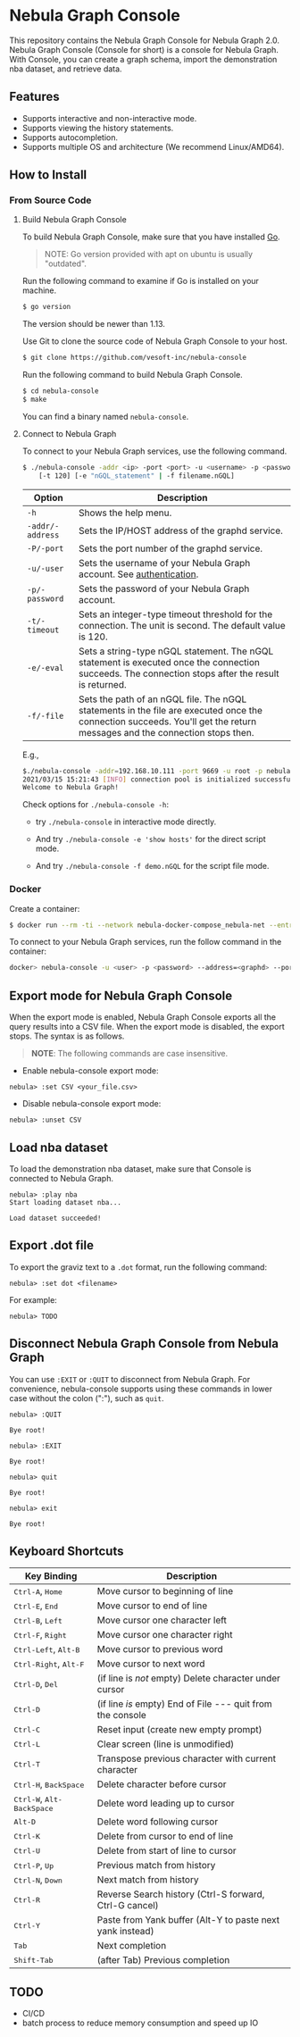 # Nebula Graph Console

This repository contains the Nebula Graph Console for Nebula Graph 2.0. Nebula Graph Console (Console for short) is a console for Nebula Graph. With Console, you can create a graph schema, import the demonstration nba dataset, and retrieve data.

## Features

- Supports interactive and non-interactive mode.
- Supports viewing the history statements.
- Supports autocompletion.
- Supports multiple OS and architecture (We recommend Linux/AMD64).

## How to Install

### From Source Code

1. Build Nebula Graph Console

    To build Nebula Graph Console, make sure that you have installed [Go](https://golang.org/doc/install).

    > NOTE: Go version provided with apt on ubuntu is usually "outdated".  

    Run the following command to examine if Go is installed on your machine.

    ```bash
    $ go version
    ```

    The version should be newer than 1.13.

    Use Git to clone the source code of Nebula Graph Console to your host.

    ```bash
    $ git clone https://github.com/vesoft-inc/nebula-console
    ```

    Run the following command to build Nebula Graph Console.

    ```bash
    $ cd nebula-console
    $ make
    ```
    You can find a binary named `nebula-console`.

2. Connect to Nebula Graph

    To connect to your Nebula Graph services, use the following command.

    ```bash
    $ ./nebula-console -addr <ip> -port <port> -u <username> -p <password>
        [-t 120] [-e "nGQL_statement" | -f filename.nGQL]
    ```

    | Option          | Description         |
    | ------------    | --------------------------------------------------------------------------------------------------------------------------------------------- |
    | `-h`            | Shows the help menu.      |
    | `-addr/-address`| Sets the IP/HOST address of the graphd service.      |
    | `-P/-port`      | Sets the port number of the graphd service.       |
    | `-u/-user`      | Sets the username of your Nebula Graph account. See [authentication](https://docs.nebula-graph.io/2.0/7.data-security/1.authentication/1.authentication/).      |
    | `-p/-password`  | Sets the password of your Nebula Graph account.   |
    | `-t/-timeout`   | Sets an integer-type timeout threshold for the connection. The unit is second. The default value is 120.    |
    | `-e/-eval`      | Sets a string-type nGQL statement. The nGQL statement is executed once the connection succeeds. The connection stops after the result is returned.   |
    | `-f/-file`      | Sets the path of an nGQL file. The nGQL statements in the file are executed once the connection succeeds. You'll get the return messages and the connection stops then.      |


    E.g.,
    ```bash
    $./nebula-console -addr=192.168.10.111 -port 9669 -u root -p nebula
    2021/03/15 15:21:43 [INFO] connection pool is initialized successfully
    Welcome to Nebula Graph!
    ```

    Check options for `./nebula-console -h`:

    - try `./nebula-console` in interactive mode directly.

    - And try `./nebula-console -e 'show hosts'` for the direct script mode.

    - And try `./nebula-console -f demo.nGQL` for the script file mode.

### Docker

Create a container:

```bash
$ docker run --rm -ti --network nebula-docker-compose_nebula-net --entrypoint=/bin/sh vesoft/nebula-console:v2-nightly
```

To connect to your Nebula Graph services, run the follow command in the container:

```bash
docker> nebula-console -u <user> -p <password> --address=<graphd> --port=9669
```


## Export mode for Nebula Graph Console

When the export mode is enabled, Nebula Graph Console exports all the query results into a CSV file. When the export mode is disabled, the export stops. The syntax is as follows.

> **NOTE**: The following commands are case insensitive.

* Enable nebula-console export mode:

```nGQL
nebula> :set CSV <your_file.csv>
```

* Disable nebula-console export mode:

```nGQL
nebula> :unset CSV
```

## Load nba dataset

To load the demonstration nba dataset, make sure that Console is connected to Nebula Graph.

```ngql
nebula> :play nba
Start loading dataset nba...

Load dataset succeeded!
```

## Export .dot file

To export the graviz text to a `.dot` format, run the following command:

```ngql
nebula> :set dot <filename>
```

For example:

```ngql
nebula> TODO
```

## Disconnect Nebula Graph Console from Nebula Graph

You can use `:EXIT` or `:QUIT` to disconnect from Nebula Graph. For convenience, nebula-console supports using these commands in lower case without the colon (":"), such as `quit`.

```nGQL
nebula> :QUIT

Bye root!

nebula> :EXIT

Bye root!

nebula> quit

Bye root!

nebula> exit

Bye root!
```

## Keyboard Shortcuts

Key Binding                                     | Description
------------------------------------------------|-----------------------------------------------------------
<kbd>Ctrl-A</kbd>, <kbd>Home</kbd>              | Move cursor to beginning of line
<kbd>Ctrl-E</kbd>, <kbd>End</kbd>               | Move cursor to end of line
<kbd>Ctrl-B</kbd>, <kbd>Left</kbd>              | Move cursor one character left
<kbd>Ctrl-F</kbd>, <kbd>Right</kbd>             | Move cursor one character right
<kbd>Ctrl-Left</kbd>, <kbd>Alt-B</kbd>          | Move cursor to previous word
<kbd>Ctrl-Right</kbd>, <kbd>Alt-F</kbd>         | Move cursor to next word
<kbd>Ctrl-D</kbd>, <kbd>Del</kbd>               | (if line is *not* empty) Delete character under cursor
<kbd>Ctrl-D</kbd>                               | (if line *is* empty) End of File --- quit from the console
<kbd>Ctrl-C</kbd>                               | Reset input (create new empty prompt)
<kbd>Ctrl-L</kbd>                               | Clear screen (line is unmodified)
<kbd>Ctrl-T</kbd>                               | Transpose previous character with current character
<kbd>Ctrl-H</kbd>, <kbd>BackSpace</kbd>         | Delete character before cursor
<kbd>Ctrl-W</kbd>, <kbd>Alt-BackSpace</kbd>     | Delete word leading up to cursor
<kbd>Alt-D</kbd>                                | Delete word following cursor
<kbd>Ctrl-K</kbd>                               | Delete from cursor to end of line
<kbd>Ctrl-U</kbd>                               | Delete from start of line to cursor
<kbd>Ctrl-P</kbd>, <kbd>Up</kbd>                | Previous match from history
<kbd>Ctrl-N</kbd>, <kbd>Down</kbd>              | Next match from history
<kbd>Ctrl-R</kbd>                               | Reverse Search history (Ctrl-S forward, Ctrl-G cancel)
<kbd>Ctrl-Y</kbd>                               | Paste from Yank buffer (Alt-Y to paste next yank instead)
<kbd>Tab</kbd>                                  | Next completion
<kbd>Shift-Tab</kbd>                            | (after Tab) Previous completion

## TODO

- CI/CD
- batch process to reduce memory consumption and speed up IO
